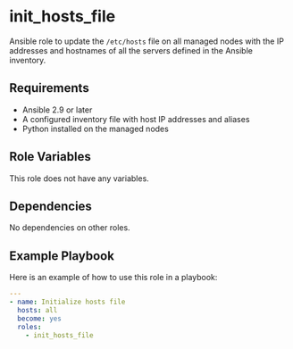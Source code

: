 # init_hosts_file

Ansible role to update the `/etc/hosts` file on all managed nodes with the IP addresses and hostnames of all the servers defined in the Ansible inventory.

## Requirements

- Ansible 2.9 or later
- A configured inventory file with host IP addresses and aliases
- Python installed on the managed nodes

## Role Variables

This role does not have any variables.

## Dependencies

No dependencies on other roles.

## Example Playbook

Here is an example of how to use this role in a playbook:

```yaml
---
- name: Initialize hosts file
  hosts: all
  become: yes
  roles:
    - init_hosts_file

